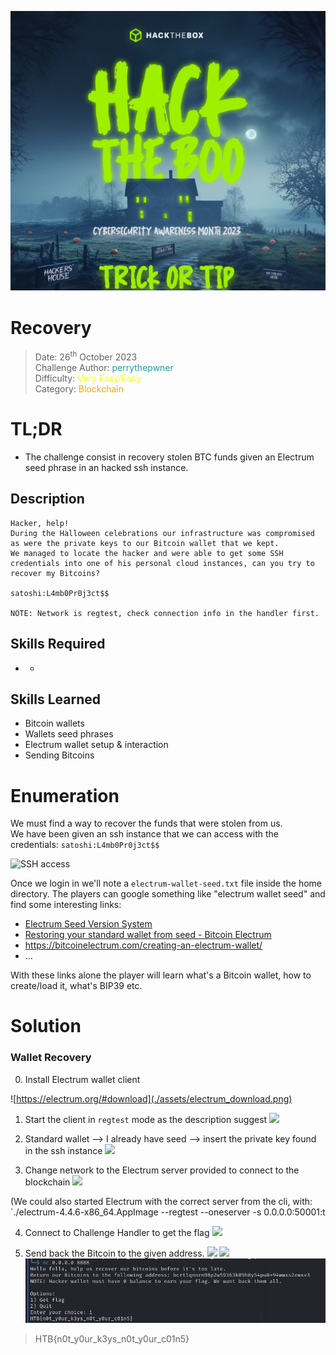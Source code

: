 ![img](./assets/hacktheboo_banner.jpg)

# Recovery

> Date: 26<sup>th</sup> October 2023 \
Challenge Author: <font color=#1E9F9A>perrythepwner</font> \
Difficulty: <font color=yellow>Very Easy/Easy</font> \
Category: <font color=orange> Blockchain</font>

# TL;DR

- The challenge consist in recovery stolen BTC funds given an Electrum seed phrase in an hacked ssh instance.

## Description

```
Hacker, help!
During the Halloween celebrations our infrastructure was compromised as were the private keys to our Bitcoin wallet that we kept.
We managed to locate the hacker and were able to get some SSH credentials into one of his personal cloud instances, can you try to recover my Bitcoins?

satoshi:L4mb0Pr0j3ct$$

NOTE: Network is regtest, check connection info in the handler first.
```

## Skills Required

-  -
## Skills Learned

- Bitcoin wallets
- Wallets seed phrases
- Electrum wallet setup & interaction
- Sending Bitcoins

# Enumeration

We must find a way to recover the funds that were stolen from us.  
We have been given an ssh instance that we can access with the credentials:
`satoshi:L4mb0Pr0j3ct$$`

![SSH access](ssh_access.png)

Once we login in we'll note a `electrum-wallet-seed.txt` file inside the home directory.
The players can google something like "electrum wallet seed" and find some interesting links:
- [Electrum Seed Version System](https://electrum.readthedocs.io/en/latest/seedphrase.html)
- [Restoring your standard wallet from seed - Bitcoin Electrum](https://bitcoinelectrum.com/restoring-your-standard-wallet-from-seed/)
- https://bitcoinelectrum.com/creating-an-electrum-wallet/
- ...

With these links alone the player will learn what's a Bitcoin wallet, how to create/load it, what's BIP39 etc.
# Solution

### Wallet Recovery

0) Install Electrum wallet client

![https://electrum.org/#download](./assets/electrum_download.png)

1) Start the client in `regtest` mode as the description suggest
![](electrum_newwallet.png)
2) Standard wallet --> I already have seed --> insert the private key found in the ssh instance
![](electrum_importseed.png)

3) Change network to the Electrum server provided to connect to the blockchain
![](electrum_server.png)

(We could also started Electrum with the correct server from the cli, with: `./electrum-4.4.6-x86_64.AppImage --regtest --oneserver -s 0.0.0.0:50001:t

4) Connect to Challenge Handler to get the flag
![](challenge_handler.png)

5) Send back the Bitcoin to the given address.
![](sending_btc_back.png)
![](btc_sent.png)
![](./assets/flag.png)


> HTB{n0t_y0ur_k3ys_n0t_y0ur_c01n5}

